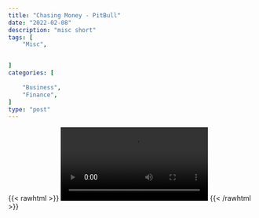 ```yaml
---
title: "Chasing Money - PitBull"
date: "2022-02-08"
description: "misc short"
tags: [
    "Misc",


]
categories: [
    
    "Business",
    "Finance",
]
type: "post"
---
```

{{< rawhtml >}}
    <video width="auto" height="auto" controls>
        <source src="https://clips.dev00ps.com/MISC/chasing%20money.mp4" type="video/mp4"> 
    </video>
{{< /rawhtml >}}
